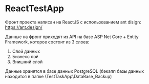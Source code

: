# ReactTestApp

Фронт проекта написан на ReactJS c использованием ant disign: https://ant.design/

Данные на фронт приходят из API на базе ASP Net Core + Entity Framework, которое состоит из 3 слоев:
1) Слой данных
2) Бизнесс лой
3) Внишний слой

Данные хранятся в базе данных PostgreSQL (бэкапп базы данных находится в папке \TestTaskApp\DataBase_Backup)
